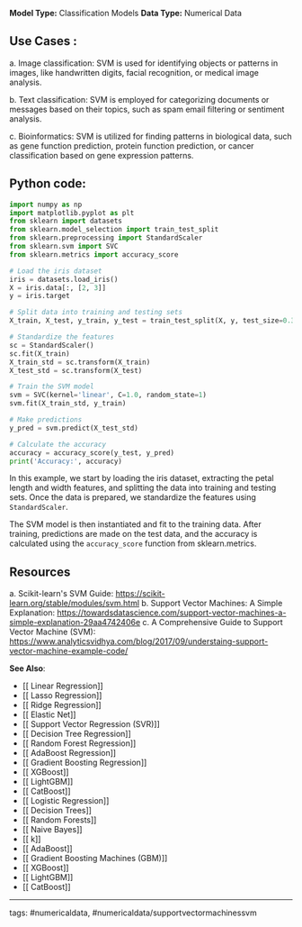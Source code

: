 **Model Type:**  Classification Models
**Data Type:**  Numerical Data

## Use Cases :

a. Image classification: SVM is used for identifying objects or patterns in images, like handwritten digits, facial recognition, or medical image analysis.

b. Text classification: SVM is employed for categorizing documents or messages based on their topics, such as spam email filtering or sentiment analysis.

c. Bioinformatics: SVM is utilized for finding patterns in biological data, such as gene function prediction, protein function prediction, or cancer classification based on gene expression patterns.


## Python code: 

```python
import numpy as np
import matplotlib.pyplot as plt
from sklearn import datasets
from sklearn.model_selection import train_test_split
from sklearn.preprocessing import StandardScaler
from sklearn.svm import SVC
from sklearn.metrics import accuracy_score

# Load the iris dataset
iris = datasets.load_iris()
X = iris.data[:, [2, 3]]
y = iris.target

# Split data into training and testing sets
X_train, X_test, y_train, y_test = train_test_split(X, y, test_size=0.3, random_state=1, stratify=y)

# Standardize the features
sc = StandardScaler()
sc.fit(X_train)
X_train_std = sc.transform(X_train)
X_test_std = sc.transform(X_test)

# Train the SVM model
svm = SVC(kernel='linear', C=1.0, random_state=1)
svm.fit(X_train_std, y_train)

# Make predictions
y_pred = svm.predict(X_test_std)

# Calculate the accuracy
accuracy = accuracy_score(y_test, y_pred)
print('Accuracy:', accuracy)
```
In this example, we start by loading the iris dataset, extracting the petal length and width features, and splitting the data into training and testing sets. Once the data is prepared, we standardize the features using `StandardScaler`.

The SVM model is then instantiated and fit to the training data. After training, predictions are made on the test data, and the accuracy is calculated using the `accuracy_score` function from sklearn.metrics.


## Resources

a. Scikit-learn's SVM Guide: https://scikit-learn.org/stable/modules/svm.html
b. Support Vector Machines: A Simple Explanation: https://towardsdatascience.com/support-vector-machines-a-simple-explanation-29aa4742406e
c. A Comprehensive Guide to Support Vector Machine (SVM): https://www.analyticsvidhya.com/blog/2017/09/understaing-support-vector-machine-example-code/

**See Also**:

- [[ Linear Regression]]
- [[ Lasso Regression]]
- [[ Ridge Regression]]
- [[ Elastic Net]]
- [[ Support Vector Regression (SVR)]]
- [[ Decision Tree Regression]]
- [[ Random Forest Regression]]
- [[ AdaBoost Regression]]
- [[ Gradient Boosting Regression]]
- [[ XGBoost]]
- [[ LightGBM]]
- [[ CatBoost]]
- [[ Logistic Regression]]
- [[ Decision Trees]]
- [[ Random Forests]]
- [[ Naive Bayes]]
- [[ k]]
- [[ AdaBoost]]
- [[ Gradient Boosting Machines (GBM)]]
- [[ XGBoost]]
- [[ LightGBM]]
- [[ CatBoost]]

---
tags: #numericaldata, #numericaldata/supportvectormachinessvm
